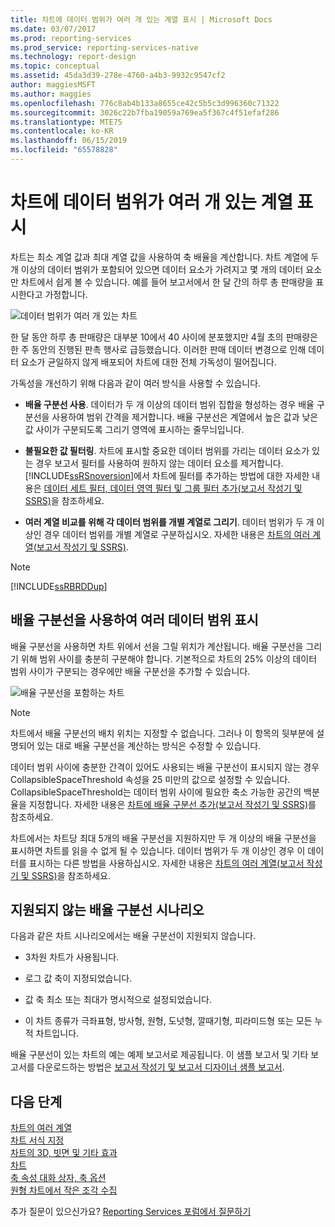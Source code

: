 ```yaml
---
title: 차트에 데이터 범위가 여러 개 있는 계열 표시 | Microsoft Docs
ms.date: 03/07/2017
ms.prod: reporting-services
ms.prod_service: reporting-services-native
ms.technology: report-design
ms.topic: conceptual
ms.assetid: 45da3d39-278e-4760-a4b3-9932c9547cf2
author: maggiesMSFT
ms.author: maggies
ms.openlocfilehash: 776c8ab4b133a8655ce42c5b5c3d996360c71322
ms.sourcegitcommit: 3026c22b7fba19059a769ea5f367c4f51efaf286
ms.translationtype: MTE75
ms.contentlocale: ko-KR
ms.lasthandoff: 06/15/2019
ms.locfileid: "65578828"
---
```

# <a name="displaying-a-series-with-multiple-data-ranges-on-a-chart"></a>차트에 데이터 범위가 여러 개 있는 계열 표시

  차트는 최소 계열 값과 최대 계열 값을 사용하여 축 배율을 계산합니다. 차트 계열에 두 개 이상의 데이터 범위가 포함되어 있으면 데이터 요소가 가려지고 몇 개의 데이터 요소만 차트에서 쉽게 볼 수 있습니다. 예를 들어 보고서에서 한 달 간의 하루 총 판매량을 표시한다고 가정합니다.  
  
 ![데이터 범위가 여러 개 있는 차트](../../reporting-services/report-design/media/rs-multipledatarangeschart.gif "데이터 범위가 여러 개 있는 차트")  
  
 한 달 동안 하루 총 판매량은 대부분 10에서 40 사이에 분포했지만 4월 초의 판매량은 한 주 동안의 진행된 판촉 행사로 급등했습니다. 이러한 판매 데이터 변경으로 인해 데이터 요소가 균일하지 않게 배포되어 차트에 대한 전체 가독성이 떨어집니다.  
  
 가독성을 개선하기 위해 다음과 같이 여러 방식을 사용할 수 있습니다.  
  
-   **배율 구분선 사용**. 데이터가 두 개 이상의 데이터 범위 집합을 형성하는 경우 배율 구분선을 사용하여 범위 간격을 제거합니다. 배율 구분선은 계열에서 높은 값과 낮은 값 사이가 구분되도록 그리기 영역에 표시하는 줄무늬입니다.  
  
-   **불필요한 값 필터링**. 차트에 표시할 중요한 데이터 범위를 가리는 데이터 요소가 있는 경우 보고서 필터를 사용하여 원하지 않는 데이터 요소를 제거합니다. [!INCLUDE[ssRSnoversion](../../includes/ssrsnoversion-md.md)]에서 차트에 필터를 추가하는 방법에 대한 자세한 내용은 [데이터 세트 필터, 데이터 영역 필터 및 그룹 필터 추가&#40;보고서 작성기 및 SSRS&#41;](../../reporting-services/report-design/add-dataset-filters-data-region-filters-and-group-filters.md)을 참조하세요.  
  
-   **여러 계열 비교를 위해 각 데이터 범위를 개별 계열로 그리기**. 데이터 범위가 두 개 이상인 경우 데이터 범위를 개별 계열로 구분하십시오. 자세한 내용은 [차트의 여러 계열&#40;보고서 작성기 및 SSRS&#41;](../../reporting-services/report-design/multiple-series-on-a-chart-report-builder-and-ssrs.md).  
  
> [!NOTE]  
>  [!INCLUDE[ssRBRDDup](../../includes/ssrbrddup-md.md)]  
  
## <a name="displaying-multiple-data-ranges-using-scale-breaks"></a>배율 구분선을 사용하여 여러 데이터 범위 표시  
 배율 구분선을 사용하면 차트 위에서 선을 그릴 위치가 계산됩니다. 배율 구분선을 그리기 위해 범위 사이를 충분히 구분해야 합니다. 기본적으로 차트의 25% 이상의 데이터 범위 사이가 구분되는 경우에만 배율 구분선을 추가할 수 있습니다.  
  
 ![배율 구분선을 포함하는 차트](../../reporting-services/report-design/media/rs-multipledatarangeschart-scalebreak.gif "배율 구분선을 포함하는 차트")  
  
> [!NOTE]  
>  차트에서 배율 구분선의 배치 위치는 지정할 수 없습니다. 그러나 이 항목의 뒷부분에 설명되어 있는 대로 배율 구분선을 계산하는 방식은 수정할 수 있습니다.  
  
 데이터 범위 사이에 충분한 간격이 있어도 사용되는 배율 구분선이 표시되지 않는 경우 CollapsibleSpaceThreshold 속성을 25 미만의 값으로 설정할 수 있습니다. CollapsibleSpaceThreshold는 데이터 범위 사이에 필요한 축소 가능한 공간의 백분율을 지정합니다. 자세한 내용은 [차트에 배율 구분선 추가&#40;보고서 작성기 및 SSRS&#41;](../../reporting-services/report-design/add-scale-breaks-to-a-chart-report-builder-and-ssrs.md)를 참조하세요.  
  
 차트에서는 차트당 최대 5개의 배율 구분선을 지원하지만 두 개 이상의 배율 구분선을 표시하면 차트를 읽을 수 없게 될 수 있습니다. 데이터 범위가 두 개 이상인 경우 이 데이터를 표시하는 다른 방법을 사용하십시오. 자세한 내용은 [차트의 여러 계열&#40;보고서 작성기 및 SSRS&#41;](../../reporting-services/report-design/multiple-series-on-a-chart-report-builder-and-ssrs.md)을 참조하세요.  
  
## <a name="unsupported-scale-break-scenarios"></a>지원되지 않는 배율 구분선 시나리오  
 다음과 같은 차트 시나리오에서는 배율 구분선이 지원되지 않습니다.  
  
-   3차원 차트가 사용됩니다.  
  
-   로그 값 축이 지정되었습니다.  
  
-   값 축 최소 또는 최대가 명시적으로 설정되었습니다.  
  
-   이 차트 종류가 극좌표형, 방사형, 원형, 도넛형, 깔때기형, 피라미드형 또는 모든 누적 차트입니다.  
  
 배율 구분선이 있는 차트의 예는 예제 보고서로 제공됩니다. 이 샘플 보고서 및 기타 보고서를 다운로드하는 방법은 [보고서 작성기 및 보고서 디자이너 샘플 보고서](https://go.microsoft.com/fwlink/?LinkId=198283).  

## <a name="next-steps"></a>다음 단계

[차트의 여러 계열](../../reporting-services/report-design/multiple-series-on-a-chart-report-builder-and-ssrs.md)   
[차트 서식 지정](../../reporting-services/report-design/formatting-a-chart-report-builder-and-ssrs.md)   
[차트의 3D, 빗면 및 기타 효과](../../reporting-services/report-design/chart-effects-3d-bevel-and-other-report-builder.md)   
[차트](../../reporting-services/report-design/charts-report-builder-and-ssrs.md)   
[축 속성 대화 상자, 축 옵션](https://msdn.microsoft.com/library/b276e210-7a12-48ae-971b-7dabae51df11)   
[원형 차트에서 작은 조각 수집](../../reporting-services/report-design/collect-small-slices-on-a-pie-chart-report-builder-and-ssrs.md)  

추가 질문이 있으신가요? [Reporting Services 포럼에서 질문하기](https://go.microsoft.com/fwlink/?LinkId=620231)
